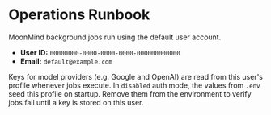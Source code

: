 # Operations Runbook

MoonMind background jobs run using the default user account.

- **User ID:** `00000000-0000-0000-0000-000000000000`
- **Email:** `default@example.com`

Keys for model providers (e.g. Google and OpenAI) are read from this user's profile whenever jobs execute. In `disabled` auth mode, the values from `.env` seed this profile on startup. Remove them from the environment to verify jobs fail until a key is stored on this user.
